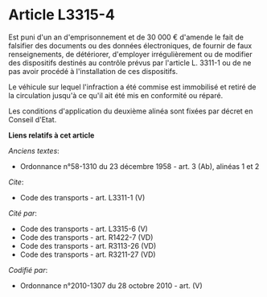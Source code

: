 # Article L3315-4

Est puni d'un an d'emprisonnement et de 30 000 € d'amende le fait de falsifier des documents ou des données électroniques, de
fournir de faux renseignements, de détériorer, d'employer irrégulièrement ou de modifier des dispositifs destinés au contrôle
prévus par l'article L. 3311-1 ou de ne pas avoir procédé à l'installation de ces dispositifs. 

Le véhicule sur lequel l'infraction a été commise est immobilisé et retiré de la circulation jusqu'à ce qu'il ait été mis en
conformité ou réparé. 

Les conditions d'application du deuxième alinéa sont fixées par décret en Conseil d'Etat.

**Liens relatifs à cet article**

_Anciens textes_:

  - Ordonnance n°58-1310 du 23 décembre 1958 - art. 3 (Ab), alinéas 1 et 2

_Cite_:

  - Code des transports - art. L3311-1 (V)

_Cité par_:

  - Code des transports - art. L3315-6 (V)
  - Code des transports - art. R1422-7 (VD)
  - Code des transports - art. R3113-26 (VD)
  - Code des transports - art. R3211-27 (VD)

_Codifié par_:

  - Ordonnance n°2010-1307 du 28 octobre 2010 - art. (V)
